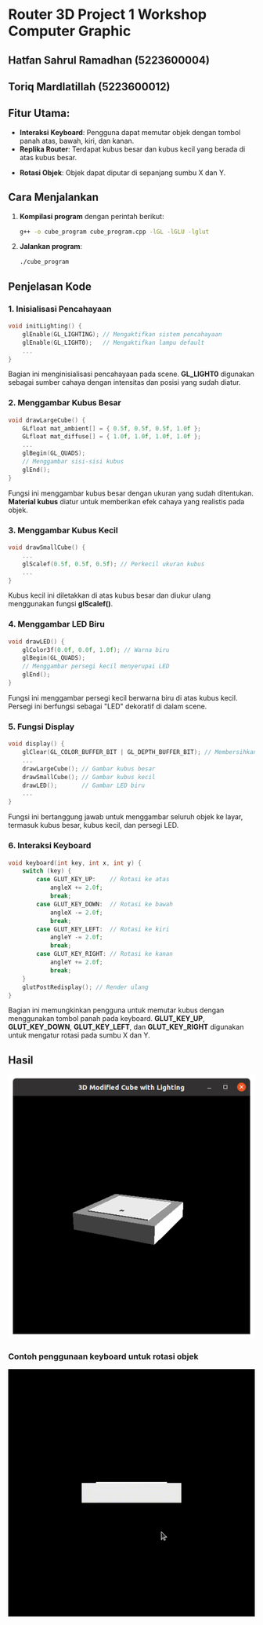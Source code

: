# Router 3D Project 1 Workshop Computer Graphic

## Hatfan Sahrul Ramadhan (5223600004)
## Toriq Mardlatillah (5223600012)


## Fitur Utama:
<!-- - **Pencahayaan 3D**: Program ini menggunakan pencahayaan `GL_LIGHT0` untuk menambah efek cahaya pada kubus. -->
- **Interaksi Keyboard**: Pengguna dapat memutar objek dengan tombol panah atas, bawah, kiri, dan kanan.
- **Replika Router**: Terdapat kubus besar dan kubus kecil yang berada di atas kubus besar.
<!-- - **Efek LED**: Sebuah persegi kecil berwarna biru menyerupai LED berada di atas kubus kecil. -->
- **Rotasi Objek**: Objek dapat diputar di sepanjang sumbu X dan Y.


## Cara Menjalankan
1. **Kompilasi program** dengan perintah berikut:
   ```bash
   g++ -o cube_program cube_program.cpp -lGL -lGLU -lglut
   ```
2. **Jalankan program**:
   ```bash
   ./cube_program
   ```

## Penjelasan Kode

### 1. **Inisialisasi Pencahayaan**
```cpp
void initLighting() {
    glEnable(GL_LIGHTING); // Mengaktifkan sistem pencahayaan
    glEnable(GL_LIGHT0);   // Mengaktifkan lampu default
    ...
}
```
Bagian ini menginisialisasi pencahayaan pada scene. **GL_LIGHT0** digunakan sebagai sumber cahaya dengan intensitas dan posisi yang sudah diatur.

### 2. **Menggambar Kubus Besar**
```cpp
void drawLargeCube() {
    GLfloat mat_ambient[] = { 0.5f, 0.5f, 0.5f, 1.0f };
    GLfloat mat_diffuse[] = { 1.0f, 1.0f, 1.0f, 1.0f };
    ...
    glBegin(GL_QUADS);
    // Menggambar sisi-sisi kubus
    glEnd();
}
```
Fungsi ini menggambar kubus besar dengan ukuran yang sudah ditentukan. **Material kubus** diatur untuk memberikan efek cahaya yang realistis pada objek.

### 3. **Menggambar Kubus Kecil**
```cpp
void drawSmallCube() {
    ...
    glScalef(0.5f, 0.5f, 0.5f); // Perkecil ukuran kubus
    ...
}
```
Kubus kecil ini diletakkan di atas kubus besar dan diukur ulang menggunakan fungsi **glScalef()**.

### 4. **Menggambar LED Biru**
```cpp
void drawLED() {
    glColor3f(0.0f, 0.0f, 1.0f); // Warna biru
    glBegin(GL_QUADS);
    // Menggambar persegi kecil menyerupai LED
    glEnd();
}
```
Fungsi ini menggambar persegi kecil berwarna biru di atas kubus kecil. Persegi ini berfungsi sebagai "LED" dekoratif di dalam scene.

### 5. **Fungsi Display**
```cpp
void display() {
    glClear(GL_COLOR_BUFFER_BIT | GL_DEPTH_BUFFER_BIT); // Membersihkan buffer
    ...
    drawLargeCube(); // Gambar kubus besar
    drawSmallCube(); // Gambar kubus kecil
    drawLED();       // Gambar LED biru
    ...
}
```
Fungsi ini bertanggung jawab untuk menggambar seluruh objek ke layar, termasuk kubus besar, kubus kecil, dan persegi LED.

### 6. **Interaksi Keyboard**
```cpp
void keyboard(int key, int x, int y) {
    switch (key) {
        case GLUT_KEY_UP:    // Rotasi ke atas
            angleX += 2.0f;
            break;
        case GLUT_KEY_DOWN:  // Rotasi ke bawah
            angleX -= 2.0f;
            break;
        case GLUT_KEY_LEFT:  // Rotasi ke kiri
            angleY -= 2.0f;
            break;
        case GLUT_KEY_RIGHT: // Rotasi ke kanan
            angleY += 2.0f;
            break;
    }
    glutPostRedisplay(); // Render ulang
}
```
Bagian ini memungkinkan pengguna untuk memutar kubus dengan menggunakan tombol panah pada keyboard. **GLUT_KEY_UP**, **GLUT_KEY_DOWN**, **GLUT_KEY_LEFT**, dan **GLUT_KEY_RIGHT** digunakan untuk mengatur rotasi pada sumbu X dan Y.

## Hasil
![Output Program](hasil.png)
### Contoh penggunaan keyboard untuk rotasi objek
![GIF Fitur Keyboard](hasil.gif)

